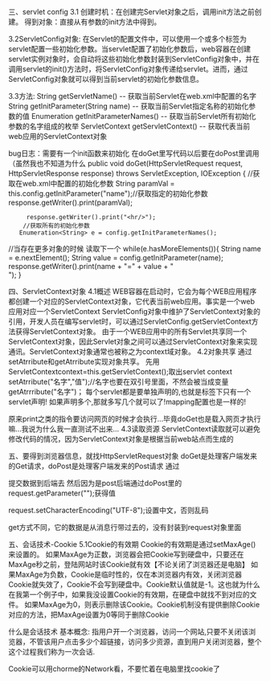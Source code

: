 三、servlet config
3.1
创建时机：在创建完Servlet对象之后，调用init方法之前创建。
得到对象：直接从有参数的init方法中得到。

3.2ServletConfig对象:
       在Servlet的配置文件中，可以使用一个或多个<init-param>标签为servlet配置一些初始化参数。当servlet配置了初始化参数后，web容器在创建servlet实例对象时，会自动将这些初始化参数封装到ServletConfig对象中，并在调用servlet的init()方法时，将ServletConfig对象传递给servlet。进而，通过ServletConfig对象就可以得到当前servlet的初始化参数信息。

3.3方法:
String getServletName()  -- 获取当前Servlet在web.xml中配置的名字
String getInitParameter(String name) -- 获取当前Servlet指定名称的初始化参数的值
Enumeration getInitParameterNames()  -- 获取当前Servlet所有初始化参数的名字组成的枚举
ServletContext getServletContext()  -- 获取代表当前web应用的ServletContext对象

bug日志：需要有一个init函数来初始化
在doGet里写代码以后要在doPost里调用（虽然我也不知道为什么
public void doGet(HttpServletRequest request, HttpServletResponse response)
             throws ServletException, IOException {
         //获取在web.xml中配置的初始化参数
        String paramVal = this.config.getInitParameter("name");//获取指定的初始化参数
         response.getWriter().print(paramVal);
         
         response.getWriter().print("<hr/>");
        //获取所有的初始化参数
       Enumeration<String> e = config.getInitParameterNames();
//当存在更多对象的时候 读取下一个
         while(e.hasMoreElements()){
            String name = e.nextElement();
             String value = config.getInitParameter(name);
             response.getWriter().print(name + "=" + value + "<br/>");
        }


四、ServletContext对象
4.1概述
WEB容器在启动时，它会为每个WEB应用程序都创建一个对应的ServletContext对象，它代表当前web应用。事实是一个web应用对应一个ServletContext
  ServletConfig对象中维护了ServletContext对象的引用，开发人员在编写servlet时，可以通过ServletConfig.getServletContext方法获得ServletContext对象。
  由于一个WEB应用中的所有Servlet共享同一个ServletContext对象，因此Servlet对象之间可以通过ServletContext对象来实现通讯。ServletContext对象通常也被称之为context域对象。
4.2对象共享
通过setAtrribute和getAtrribute实现对象共享。
先用ServletContextcontext=this.getServletContext();取出servlet context
setAtrribute("名字","值");//名字也要在双引号里面，不然会被当成变量
getAtrrribute("名字")；
每个servlet都是要单独声明的,也就是<servlet></servlet>标签下只有一个servlet声明!
如果声明多个,那就多写几个就可以了!mapping配置也是一样的! 

  原来print之类的指令要访问网页的时候才会执行…毕竟doGet也是载入网页才执行嘛…我说为什么我一直测试不出来…
4.3读取资源
  ServletContext读取就可以避免修改代码的情况，因为ServletContext对象是根据当前web站点而生成的

五、要得到浏览器信息，就找HttpServletRequest对象
doGet是处理客户端发来的Get请求，doPost是处理客户端发来的Post请求
通过<form action="域名" method="post">提交数据到后端去
然后因为是post后端通过doPost里的request.getParameter("");获得值

request.setCharacterEncoding("UTF-8");设置中文，否则乱码

get方式不同，它的数据是从消息行带过去的，没有封装到request对象里面

五、会话技术-Cookie
5.1Cookie的有效期
Cookie的有效期是通过setMaxAge()来设置的。
如果MaxAge为正数，浏览器会把Cookie写到硬盘中，只要还在MaxAge秒之前，登陆网站时该Cookie就有效【不论关闭了浏览器还是电脑】
如果MaxAge为负数，Cookie是临时性的，仅在本浏览器内有效，关闭浏览器Cookie就失效了，Cookie不会写到硬盘中。Cookie默认值就是-1。这也就为什么在我第一个例子中，如果我没设置Cookie的有效期，在硬盘中就找不到对应的文件。
如果MaxAge为0，则表示删除该Cookie。Cookie机制没有提供删除Cookie对应的方法，把MaxAge设置为0等同于删除Cookie

什么是会话技术
基本概念: 指用户开一个浏览器，访问一个网站,只要不关闭该浏览器，不管该用户点击多少个超链接，访问多少资源，直到用户关闭浏览器，整个这个过程我们称为一次会话.

Cookie可以用chorme的Network看，不要忙着在电脑里找cookie了
